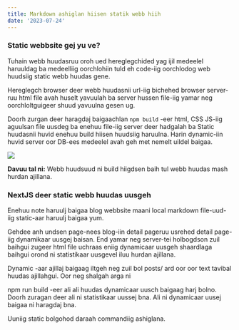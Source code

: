```yaml
---
title: Markdown ashiglan hiisen statik webb hiih
date: '2023-07-24'
---
```


### Static webbsite gej yu ve?

Tuhain webb huudasruu oroh ued hereglegchided yag ijil medeelel haruuldag ba medeelliig oorchlohiin tuld eh code-iig oorchlodog web huudsiig static webb huudas gene.

Hereglegch browser deer webb huudasnii url-iig bichehed browser server-ruu html file avah huselt yavuulah ba server hussen file-iig yamar neg oorchloltguigeer shuud yavuulna gesen ug.

Doorh zurgan deer haragdaj baigaachlan `npm build` -eer html, CSS JS-iig aguulsan file uusdeg ba enehuu file-iig server deer hadgalah ba Static huudasnii huvid enehuu build hiisen huudsiig haruulna. Harin dynamic-iin huvid server oor DB-ees medeelel avah geh met nemelt uildel baigaa.

<img src="/statikMarkdownBlog/image1.jpg"/>

**Davuu tal ni:**
Webb huudsuud ni build hiigdsen baih tul webb huudas mash hurdan ajillana.

### NextJS deer static webb huudas uusgeh
Enehuu note haruulj baigaa blog webbsite maani local markdown file-uud-iig static-aar haruulj baigaa yum.

Gehdee anh undsen page-nees blog-iin detail pageruu usrehed detail page-iig dynamikaar uusgej baisan.
End yamar neg server-tei holbogdson zuil baihgui zugeer html file uchraas eniig dynamicaar uusgeh shaardlaga baihgui orond ni statistikaar uusgevel iluu hurdan ajillana.

Dynamic -aar ajillaj baigaag iltgeh neg zuil bol posts/ ard oor oor text tavibal huudas ajillahgui. 
Oor neg shalgah arga ni

npm run build -eer ali ali huudas dynamicaar uusch baigaag harj bolno.
Doorh zuragan deer ali ni statistikaar uussej bna. Ali ni dynamicaar uusej baigaa ni haragdaj bna.

Uuniig static bolgohod daraah commandiig ashiglana.
